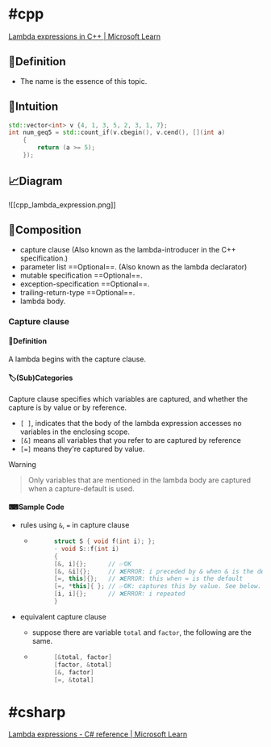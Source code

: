 # #cpp 
[Lambda expressions in C++ | Microsoft Learn](https://learn.microsoft.com/en-us/cpp/cpp/lambda-expressions-in-cpp?view=msvc-170)
## 📝Definition
- The name is the essence of this topic.


## 🧠Intuition
```c++
std::vector<int> v {4, 1, 3, 5, 2, 3, 1, 7};
int num_geq5 = std::count_if(v.cbegin(), v.cend(), [](int a)
    {
        return (a >= 5);
    });
```


## 📈Diagram
![[cpp_lambda_expression.png]]


## 🧪Composition
- capture clause (Also known as the lambda-introducer in the C++ specification.)
- parameter list ==Optional==. (Also known as the lambda declarator)
- mutable specification ==Optional==.
- exception-specification ==Optional==.
- trailing-return-type ==Optional==.
- lambda body.

### Capture clause
#### 📝Definition
A lambda begins with the capture clause. 

#### 🏷(Sub)Categories
Capture clause specifies which variables are captured, and whether the capture is by value or by reference.
- `[ ]`, indicates that the body of the lambda expression accesses no variables in the enclosing scope.
- `[&]` means all variables that you refer to are captured by reference
- `[=]` means they're captured by value.
> [!warning]
> >Only variables that are mentioned in the lambda body are captured when a capture-default is used.

#### ⌨Sample Code
-   rules using `&`, `=` in capture clause
    -   ```cpp
        	  struct S { void f(int i); };
        	  - void S::f(int i)
        	  {
        	  [&, i]{};      // ✅OK
        	  [&, &i]{};     // ❌ERROR: i preceded by & when & is the default
        	  [=, this]{};   // ❌ERROR: this when = is the default
        	  [=, *this]{ }; // ✅OK: captures this by value. See below.
        	  [i, i]{};      // ❌ERROR: i repeated
        	  }
        ```
        
-   equivalent capture clause
    -   suppose there are variable `total` and `factor`, the following are the same.
    -   ```cpp
        	  [&total, factor]
        	  [factor, &total]
        	  [&, factor]
        	  [=, &total]
        ```




# #csharp 
[Lambda expressions - C# reference | Microsoft Learn](https://learn.microsoft.com/en-us/dotnet/csharp/language-reference/operators/lambda-expressions)



